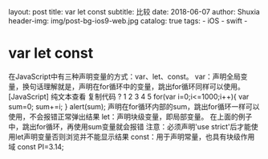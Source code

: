layout:     post
title:      var let const
subtitle:   比较
date:       2018-06-07
author:     Shuxia
header-img: img/post-bg-ios9-web.jpg
catalog: true
tags:
    - iOS - swift -

# var let const
在JavaScript中有三种声明变量的方式：var、let、const。 var：声明全局变量，换句话理解就是，声明在for循环中的变量，跳出for循环同样可以使用。 [JavaScript] 纯文本查看 复制代码 ? 1 2 3 4 5 for(var i=0;i<=1000;i++){ var sum=0; sum+=i; } alert(sum); 声明在for循环内部的sum，跳出for循环一样可以使用，不会报错正常弹出结果 let：声明块级变量，即局部变量。 在上面的例子中，跳出for循环，再使用sum变量就会报错 注意：必须声明'use strict'后才能使用let声明变量否则浏览并不能显示结果 const：用于声明常量，也具有块级作用域 const PI=3.14;

